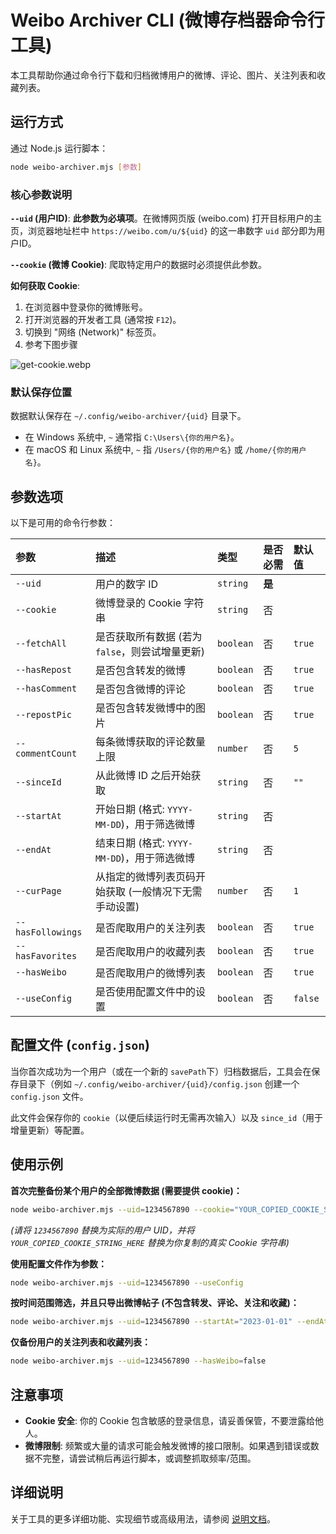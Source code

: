 # Weibo Archiver CLI (微博存档器命令行工具)

本工具帮助你通过命令行下载和归档微博用户的微博、评论、图片、关注列表和收藏列表。

## 运行方式

通过 Node.js 运行脚本：

```bash
node weibo-archiver.mjs [参数]
```

### 核心参数说明

**`--uid` (用户ID)**: **此参数为必填项**。在微博网页版 (weibo.com)
打开目标用户的主页，浏览器地址栏中 `https://weibo.com/u/${uid}` 的这一串数字
`uid` 部分即为用户ID。

**`--cookie` (微博 Cookie)**: 爬取特定用户的数据时必须提供此参数。

**如何获取 Cookie**:

1. 在浏览器中登录你的微博账号。
2. 打开浏览器的开发者工具 (通常按 `F12`)。
3. 切换到 "网络 (Network)" 标签页。
4. 参考下图步骤

![get-cookie.webp](https://p.chilfish.top/get-cookie.webp)

### 默认保存位置

数据默认保存在 `~/.config/weibo-archiver/{uid}` 目录下。

* 在 Windows 系统中, `~` 通常指 `C:\Users\{你的用户名}`。
* 在 macOS 和 Linux 系统中, `~` 指 `/Users/{你的用户名}` 或
  `/home/{你的用户名}`。

## 参数选项

以下是可用的命令行参数：

| 参数                | 描述                             | 类型        | 是否必需  | 默认值     |
|:------------------|:-------------------------------|:----------|:------|:--------|
| `--uid`           | 用户的数字 ID                       | `string`  | **是** |         |
| `--cookie`        | 微博登录的 Cookie 字符串               | `string`  | 否     |         |
| `--fetchAll`      | 是否获取所有数据 (若为 `false`，则尝试增量更新)  | `boolean` | 否     | `true`  |
| `--hasRepost`     | 是否包含转发的微博                      | `boolean` | 否     | `true`  |
| `--hasComment`    | 是否包含微博的评论                      | `boolean` | 否     | `true`  |
| `--repostPic`     | 是否包含转发微博中的图片                   | `boolean` | 否     | `true`  |
| `--commentCount`  | 每条微博获取的评论数量上限                  | `number`  | 否     | `5`     |
| `--sinceId`       | 从此微博 ID 之后开始获取                 | `string`  | 否     | `""`    |
| `--startAt`       | 开始日期 (格式: `YYYY-MM-DD`)，用于筛选微博 | `string`  | 否     |         |
| `--endAt`         | 结束日期 (格式: `YYYY-MM-DD`)，用于筛选微博 | `string`  | 否     |         |
| `--curPage`       | 从指定的微博列表页码开始获取 (一般情况下无需手动设置)   | `number`  | 否     | `1`     |
| `--hasFollowings` | 是否爬取用户的关注列表                    | `boolean` | 否     | `true`  |
| `--hasFavorites`  | 是否爬取用户的收藏列表                    | `boolean` | 否     | `true`  |
| `--hasWeibo`      | 是否爬取用户的微博列表                    | `boolean` | 否     | `true`  |
| `--useConfig`     | 是否使用配置文件中的设置                   | `boolean` | 否     | `false` |

## 配置文件 (`config.json`)

当你首次成功为一个用户（或在一个新的 `savePath`下）归档数据后，工具会在保存目录下（例如
  `~/.config/weibo-archiver/{uid}/config.json` 创建一个
  `config.json` 文件。

此文件会保存你的 `cookie`（以便后续运行时无需再次输入）以及 `since_id`（用于增量更新）等配置。

## 使用示例

**首次完整备份某个用户的全部微博数据 (需要提供 cookie)：**

```bash
node weibo-archiver.mjs --uid=1234567890 --cookie="YOUR_COPIED_COOKIE_STRING_HERE"
```

*(请将 `1234567890` 替换为实际的用户 UID，并将 `YOUR_COPIED_COOKIE_STRING_HERE` 替换为你复制的真实 Cookie 字符串)*

**使用配置文件作为参数：**

```bash
node weibo-archiver.mjs --uid=1234567890 --useConfig
```

**按时间范围筛选，并且只导出微博帖子 (不包含转发、评论、关注和收藏)：**

```bash
node weibo-archiver.mjs --uid=1234567890 --startAt="2023-01-01" --endAt="2023-12-31" --hasWeibo=true --hasRepost=false --hasComment=false --hasFollowings=false --hasFavorites=false
```

**仅备份用户的关注列表和收藏列表：**

```bash
node weibo-archiver.mjs --uid=1234567890 --hasWeibo=false
```

## 注意事项

* **Cookie 安全**: 你的 Cookie 包含敏感的登录信息，请妥善保管，不要泄露给他人。
* **微博限制**: 频繁或大量的请求可能会触发微博的接口限制。如果遇到错误或数据不完整，请尝试稍后再运行脚本，或调整抓取频率/范围。

## 详细说明

关于工具的更多详细功能、实现细节或高级用法，请参阅 [说明文档](https://docs.qq.com/doc/DTWttbXlMUGxZZnZq)。
